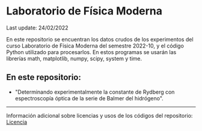 # Laboratorio de Física Moderna
Last update: 24/02/2022

En este repositorio se encuentran los datos crudos de los experimentos del curso Laboratorio de Física Moderna del semestre 2022-10, y el código Python utilizado para procesarlos.
En estos programas se usarán las librerías math, matplotlib, numpy, scipy, system y time.

## En este repositorio:

- "Determinando experimentalmente la constante de Rydberg con espectroscopía óptica de la serie de Balmer del hidrógeno".
---
Información adicional sobre licencias y usos de los códigos del repositorio: [Licencia](https://github.com/Lucas-Nieto/Useful_tools/blob/main/LICENSE)

